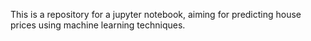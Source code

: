 This is a repository for a jupyter notebook, aiming for predicting house prices using machine learning techniques.
